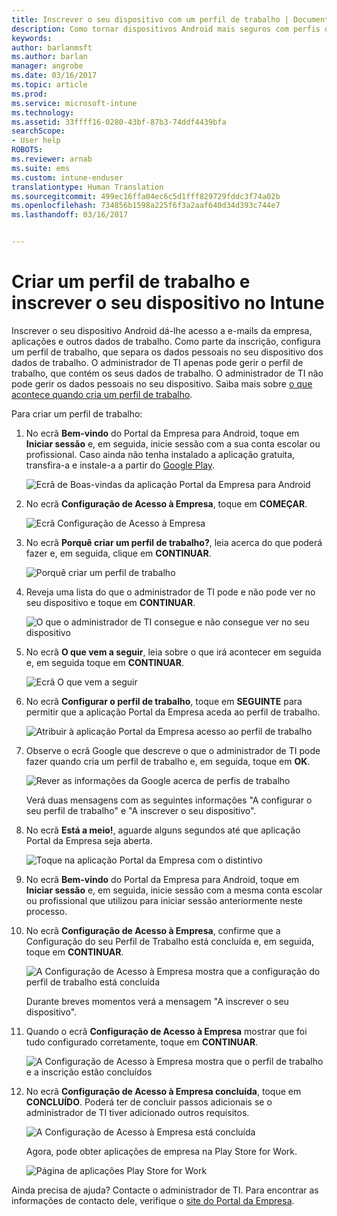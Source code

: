 ```yaml
---
title: Inscrever o seu dispositivo com um perfil de trabalho | Documentos da Microsoft
description: Como tornar dispositivos Android mais seguros com perfis de trabalho.
keywords: 
author: barlanmsft
ms.author: barlan
manager: angrobe
ms.date: 03/16/2017
ms.topic: article
ms.prod: 
ms.service: microsoft-intune
ms.technology: 
ms.assetid: 33ffff16-0280-43bf-87b3-74ddf4439bfa
searchScope:
- User help
ROBOTS: 
ms.reviewer: arnab
ms.suite: ems
ms.custom: intune-enduser
translationtype: Human Translation
ms.sourcegitcommit: 499ec16ffa04ec6c5d1fff829729fddc3f74a02b
ms.openlocfilehash: 734856b1598a225f6f3a2aaf640d34d393c744e7
ms.lasthandoff: 03/16/2017


---
```



# <a name="create-a-work-profile-and-enroll-your-device-in-intune"></a>Criar um perfil de trabalho e inscrever o seu dispositivo no Intune

Inscrever o seu dispositivo Android dá-lhe acesso a e-mails da empresa, aplicações e outros dados de trabalho. Como parte da inscrição, configura um perfil de trabalho, que separa os dados pessoais no seu dispositivo dos dados de trabalho. O administrador de TI apenas pode gerir o perfil de trabalho, que contém os seus dados de trabalho. O administrador de TI não pode gerir os dados pessoais no seu dispositivo. Saiba mais sobre [o que acontece quando cria um perfil de trabalho](what-happens-when-you-create-a-work-profile-android.md).

Para criar um perfil de trabalho:

1.  No ecrã **Bem-vindo** do Portal da Empresa para Android, toque em **Iniciar sessão** e, em seguida, inicie sessão com a sua conta escolar ou profissional. Caso ainda não tenha instalado a aplicação gratuita, transfira-a e instale-a a partir do [Google Play](http://play.google.com/store/apps/details?id=com.microsoft.windowsintune.companyportal).

    ![Ecrã de Boas-vindas da aplicação Portal da Empresa para Android](./media/and-enroll-0-welcome-screen.png)

2. No ecrã **Configuração de Acesso à Empresa**, toque em **COMEÇAR**.

    ![Ecrã Configuração de Acesso à Empresa](./media/andr-afw-begin-company-access-setup.png)

3.  No ecrã **Porquê criar um perfil de trabalho?**, leia acerca do que poderá fazer e, em seguida, clique em **CONTINUAR**.

    ![Porquê criar um perfil de trabalho](./media/andr-afw-why-create-a-work-profile.png)

4.  Reveja uma lista do que o administrador de TI pode e não pode ver no seu dispositivo e toque em **CONTINUAR**.

    ![O que o administrador de TI consegue e não consegue ver no seu dispositivo](./media/andr-afw-what-it-can-see-on-your-device.png)

5.  No ecrã **O que vem a seguir**, leia sobre o que irá acontecer em seguida e, em seguida toque em **CONTINUAR**.

    ![Ecrã O que vem a seguir](./media/andr-afw-what-comes-next.png)

6. No ecrã **Configurar o perfil de trabalho**, toque em **SEGUINTE** para permitir que a aplicação Portal da Empresa aceda ao perfil de trabalho.

    ![Atribuir à aplicação Portal da Empresa acesso ao perfil de trabalho](./media/andr-afw-tap-next-to-set-up-work-profile.png)

7. Observe o ecrã Google que descreve o que o administrador de TI pode fazer quando cria um perfil de trabalho e, em seguida, toque em **OK**.

    ![Rever as informações da Google acerca de perfis de trabalho](./media/andr-afw-google-screen-what-it-can-do.png)

    Verá duas mensagens com as seguintes informações "A configurar o seu perfil de trabalho" e "A inscrever o seu dispositivo".

8. No ecrã **Está a meio!**, aguarde alguns segundos até que aplicação Portal da Empresa seja aberta.

    ![Toque na aplicação Portal da Empresa com o distintivo](./media/andr-afw-tap-work-badged-company-portal-icon2.png)

9. No ecrã **Bem-vindo** do Portal da Empresa para Android, toque em **Iniciar sessão** e, em seguida, inicie sessão com a mesma conta escolar ou profissional que utilizou para iniciar sessão anteriormente neste processo.

10. No ecrã **Configuração de Acesso à Empresa**, confirme que a Configuração do seu Perfil de Trabalho está concluída e, em seguida, toque em **CONTINUAR**.

    ![A Configuração de Acesso à Empresa mostra que a configuração do perfil de trabalho está concluída](./media/andr-afw-work-profile-now-set-up.png)

    Durante breves momentos verá a mensagem "A inscrever o seu dispositivo".

11. Quando o ecrã **Configuração de Acesso à Empresa** mostrar que foi tudo configurado corretamente, toque em **CONTINUAR**.

    ![A Configuração de Acesso à Empresa mostra que o perfil de trabalho e a inscrição estão concluídos](./media/andr-afw-company-access-setup-green-checks.png)

12. No ecrã **Configuração de Acesso à Empresa concluída**, toque em **CONCLUÍDO**. Poderá ter de concluir passos adicionais se o administrador de TI tiver adicionado outros requisitos.

    ![A Configuração de Acesso à Empresa está concluída](./media/andr-afw-company-access-setup-complete.png)

    Agora, pode obter aplicações de empresa na Play Store for Work.

    ![Página de aplicações Play Store for Work](./media/andr-afw-tap-work-play-store-icon.png)

Ainda precisa de ajuda? Contacte o administrador de TI. Para encontrar as informações de contacto dele, verifique o [site do Portal da Empresa](http://portal.manage.microsoft.com).

